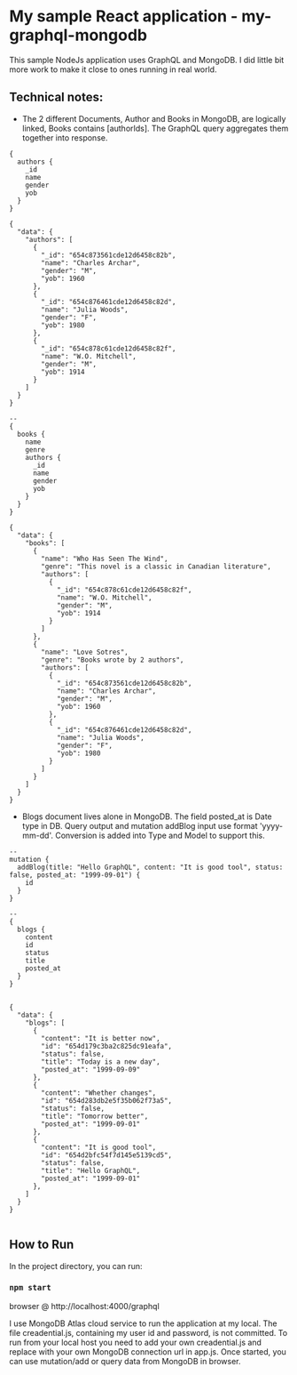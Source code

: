 # My sample React application - my-graphql-mongodb

This sample NodeJs application uses GraphQL and MongoDB. I did little bit more work to make it close to ones running in real world.

## Technical notes:
- The 2 different Documents, Author and Books in MongoDB, are logically linked, Books contains [authorIds]. The GraphQL query aggregates them together into response.

```
{
  authors {
    _id
    name
    gender
    yob
  }
}

{
  "data": {
    "authors": [
      {
        "_id": "654c873561cde12d6458c82b",
        "name": "Charles Archar",
        "gender": "M",
        "yob": 1960
      },
      {
        "_id": "654c876461cde12d6458c82d",
        "name": "Julia Woods",
        "gender": "F",
        "yob": 1980
      },
      {
        "_id": "654c878c61cde12d6458c82f",
        "name": "W.O. Mitchell",
        "gender": "M",
        "yob": 1914
      }
    ]
  }
}

--
{
  books {
    name
    genre
    authors {
      _id
      name
      gender
      yob
    }
  }
}

{
  "data": {
    "books": [
      {
        "name": "Who Has Seen The Wind",
        "genre": "This novel is a classic in Canadian literature",
        "authors": [
          {
            "_id": "654c878c61cde12d6458c82f",
            "name": "W.O. Mitchell",
            "gender": "M",
            "yob": 1914
          }
        ]
      },
      {
        "name": "Love Sotres",
        "genre": "Books wrote by 2 authors",
        "authors": [
          {
            "_id": "654c873561cde12d6458c82b",
            "name": "Charles Archar",
            "gender": "M",
            "yob": 1960
          },
          {
            "_id": "654c876461cde12d6458c82d",
            "name": "Julia Woods",
            "gender": "F",
            "yob": 1980
          }
        ]
      }
    ]
  }
}

```
- Blogs document lives alone in MongoDB. The field posted_at is Date type in DB. Query output and mutation addBlog input use format 'yyyy-mm-dd'. Conversion is added into Type and Model to support this.

```
--
mutation {
  addBlog(title: "Hello GraphQL", content: "It is good tool", status: false, posted_at: "1999-09-01") {
    id
  }
}

--
{
  blogs {
    content
    id
    status
    title
    posted_at
  }
}


{
  "data": {
    "blogs": [
      {
        "content": "It is better now",
        "id": "654d179c3ba2c825dc91eafa",
        "status": false,
        "title": "Today is a new day",
        "posted_at": "1999-09-09"
      },
      {
        "content": "Whether changes",
        "id": "654d283db2e5f35b062f73a5",
        "status": false,
        "title": "Tomorrow better",
        "posted_at": "1999-09-01"
      },
      {
        "content": "It is good tool",
        "id": "654d2bfc54f7d145e5139cd5",
        "status": false,
        "title": "Hello GraphQL",
        "posted_at": "1999-09-01"
      },
    ]
  }
}


```



## How to Run

In the project directory, you can run:

### `npm start`

browser @ http://localhost:4000/graphql

I use MongoDB Atlas cloud service to run the application at my local. The file creadential.js, containing my user id and password,  is not committed. To run from your local host you need to add your own creadential.js and replace with your own MongoDB connection url in app.js. Once started, you can use mutation/add or query data from MongoDB in browser.

